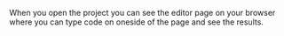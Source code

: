 When you open the project you can see the editor page on your browser where you can type code on oneside of the page and see the results.

